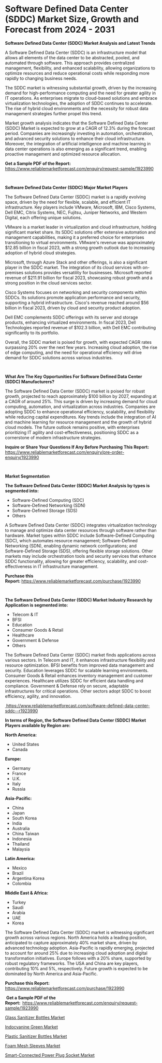 <p><h1>Software Defined Data Center (SDDC) Market Size, Growth and Forecast from 2024 - 2031</h1></p><p><strong>Software Defined Data Center (SDDC) Market Analysis and Latest Trends</strong></p>
<p><p>A Software Defined Data Center (SDDC) is an infrastructure model that allows all elements of the data center to be abstracted, pooled, and automated through software. This approach provides centralized management, flexibility, and enhanced scalability, allowing organizations to optimize resources and reduce operational costs while responding more rapidly to changing business needs. </p><p>The SDDC market is witnessing substantial growth, driven by the increasing demand for high-performance computing and the need for greater agility in IT operations. As enterprises migrate to cloud-based solutions and embrace virtualization technologies, the adoption of SDDC continues to accelerate. The rise of hybrid cloud environments and the necessity for robust data management strategies further propel this trend.</p><p>Market growth analysis indicates that the Software Defined Data Center (SDDC) Market is expected to grow at a CAGR of 12.3% during the forecast period. Companies are increasingly investing in automation, orchestration, and advanced security solutions to enhance their cloud infrastructure. Moreover, the integration of artificial intelligence and machine learning in data center operations is also emerging as a significant trend, enabling proactive management and optimized resource allocation.</p></p>
<p><strong>Get a Sample PDF of the Report:&nbsp;</strong> <a href="https://www.reliablemarketforecast.com/enquiry/request-sample/1923990?utm_campaign=1768&utm_medium=2&utm_source=Github&utm_content=ia&utm_term=24102024&utm_id=software-defined-data-center-sddc">https://www.reliablemarketforecast.com/enquiry/request-sample/1923990</a></p>
<p>&nbsp;</p>
<p><strong>Software Defined Data Center (SDDC) Major Market Players</strong></p>
<p><p>The Software Defined Data Center (SDDC) market is a rapidly evolving space, driven by the need for flexible, scalable, and efficient IT infrastructure. Key players include VMware, Microsoft, IBM, Cisco Systems, Dell EMC, Citrix Systems, NEC, Fujitsu, Juniper Networks, and Western Digital, each offering unique solutions.</p><p>VMware is a market leader in virtualization and cloud infrastructure, holding significant market share. Its SDDC solutions offer extensive automation and management capabilities, making it a preferred choice for enterprises transitioning to virtual environments. VMware's revenue was approximately $12.85 billion in fiscal 2023, with a strong growth outlook due to increasing adoption of hybrid cloud strategies.</p><p>Microsoft, through Azure Stack and other offerings, is also a significant player in the SDDC market. The integration of its cloud services with on-premises solutions provides versatility for businesses. Microsoft reported revenue of $211.91 billion for fiscal 2023, showcasing robust growth and a strong position in the cloud services sector.</p><p>Cisco Systems focuses on networking and security components within SDDCs. Its solutions promote application performance and security, supporting a hybrid infrastructure. Cisco's revenue reached around $56 billion in fiscal 2023, driven by cloud and security product adoption.</p><p>Dell EMC complements SDDC offerings with its server and storage products, enhancing virtualized environments. In fiscal 2023, Dell Technologies reported revenue of $102.3 billion, with Dell EMC contributing significantly to its portfolio.</p><p>Overall, the SDDC market is poised for growth, with expected CAGR rates surpassing 20% over the next few years. Increasing cloud adoption, the rise of edge computing, and the need for operational efficiency will drive demand for SDDC solutions across various industries.</p></p>
<p>&nbsp;</p>
<p><strong>What Are The Key Opportunities For Software Defined Data Center (SDDC) Manufacturers?</strong></p>
<p><p>The Software Defined Data Center (SDDC) market is poised for robust growth, projected to reach approximately $100 billion by 2027, expanding at a CAGR of around 25%. This surge is driven by increasing demand for cloud computing, automation, and virtualization across industries. Companies are adopting SDDC to enhance operational efficiency, scalability, and flexibility while reducing capital expenditures. Key trends include the integration of AI and machine learning for resource management and the growth of hybrid cloud models. The future outlook remains positive, with enterprises prioritizing IT agility and cost-effectiveness, positioning SDDC as a cornerstone of modern infrastructure strategies.</p></p>
<p><strong>Inquire or Share Your Questions If Any Before Purchasing This Report:</strong> <a href="https://www.reliablemarketforecast.com/enquiry/pre-order-enquiry/1923990?utm_campaign=1768&utm_medium=2&utm_source=Github&utm_content=ia&utm_term=24102024&utm_id=software-defined-data-center-sddc">https://www.reliablemarketforecast.com/enquiry/pre-order-enquiry/1923990</a></p>
<p>&nbsp;</p>
<p><strong>Market Segmentation</strong></p>
<p><strong>The Software Defined Data Center (SDDC) Market Analysis by types is segmented into:</strong></p>
<p><ul><li>Software-Defined Computing (SDC)</li><li>Software-Defined Networking (SDN)</li><li>Software-Defined Storage (SDS)</li><li>Others</li></ul></p>
<p><p>A Software Defined Data Center (SDDC) integrates virtualization technology to manage and optimize data center resources through software rather than hardware. Market types within SDDC include Software-Defined Computing (SDC), which automates resource management; Software-Defined Networking (SDN), enabling dynamic network configurations; and Software-Defined Storage (SDS), offering flexible storage solutions. Other markets may include orchestration tools and security services that enhance SDDC functionality, allowing for greater efficiency, scalability, and cost-effectiveness in IT infrastructure management.</p></p>
<p><strong>Purchase this Report:&nbsp;</strong><a href="https://www.reliablemarketforecast.com/purchase/1923990?utm_campaign=1768&utm_medium=2&utm_source=Github&utm_content=ia&utm_term=24102024&utm_id=software-defined-data-center-sddc">https://www.reliablemarketforecast.com/purchase/1923990</a></p>
<p>&nbsp;</p>
<p><strong>The Software Defined Data Center (SDDC) Market Industry Research by Application is segmented into:</strong></p>
<p><ul><li>Telecom & IT</li><li>BFSI</li><li>Education</li><li>Consumer Goods & Retail</li><li>Healthcare</li><li>Government & Defense</li><li>Others</li></ul></p>
<p><p>The Software Defined Data Center (SDDC) market finds applications across various sectors. In Telecom and IT, it enhances infrastructure flexibility and resource optimization. BFSI benefits from improved data management and security. Education leverages SDDC for scalable learning environments. Consumer Goods & Retail enhances inventory management and customer experiences. Healthcare utilizes SDDC for efficient data handling and compliance. Government & Defense rely on secure, adaptable infrastructures for critical operations. Other sectors adopt SDDC to boost efficiency, agility, and innovation.</p></p>
<p><a href="https://www.reliablemarketforecast.com/software-defined-data-center-sddc--r1923990?utm_campaign=1768&utm_medium=2&utm_source=Github&utm_content=ia&utm_term=24102024&utm_id=software-defined-data-center-sddc">&nbsp;https://www.reliablemarketforecast.com/software-defined-data-center-sddc--r1923990</a></p>
<p><strong>In terms of Region, the Software Defined Data Center (SDDC) Market Players available by Region are:</strong></p>
<p>
    <p> <strong> North America: </strong>
        <ul>
            <li>United States</li>
            <li>Canada</li>
        </ul>
        </p> 
    <p> <strong> Europe: </strong>
        <ul>
            <li>Germany</li>
            <li>France</li>
            <li>U.K.</li>
            <li>Italy</li>
            <li>Russia</li>
        </ul>
        </p> 
    <p> <strong> Asia-Pacific: </strong>
        <ul>
            <li>China</li>
            <li>Japan</li>
            <li>South Korea</li>
            <li>India</li>
            <li>Australia</li>
            <li>China Taiwan</li>
            <li>Indonesia</li>
            <li>Thailand</li>
            <li>Malaysia</li>
        </ul>
        </p> 
    <p> <strong> Latin America: </strong>
        <ul>
            <li>Mexico</li>
            <li>Brazil</li>
            <li>Argentina Korea</li>
            <li>Colombia</li>
        </ul>
        </p> 
    <p> <strong> Middle East & Africa: </strong>
        <ul>
            <li>Turkey</li>
            <li>Saudi</li>
            <li>Arabia</li>
            <li>UAE</li>
            <li>Korea</li>
        </ul>
    </p>
    </p>
<p><p>The Software Defined Data Center (SDDC) market is witnessing significant growth across various regions. North America holds a leading position, anticipated to capture approximately 40% market share, driven by advanced technology adoption. Asia-Pacific is rapidly emerging, projected to account for around 25% due to increasing cloud adoption and digital transformation initiatives. Europe follows with a 20% share, supported by robust regulatory frameworks. The USA and China are key players, contributing 10% and 5%, respectively. Future growth is expected to be dominated by North America and Asia-Pacific.</p></p>
<p><strong>Purchase this Report: </strong><a href="https://www.reliablemarketforecast.com/purchase/1923990?utm_campaign=1768&utm_medium=2&utm_source=Github&utm_content=ia&utm_term=24102024&utm_id=software-defined-data-center-sddc">https://www.reliablemarketforecast.com/purchase/1923990</a></p>
<p>&nbsp;<strong>Get a Sample PDF of the Report:&nbsp;&nbsp;</strong><a href="https://www.reliablemarketforecast.com/enquiry/request-sample/1923990?utm_campaign=1768&utm_medium=2&utm_source=Github&utm_content=ia&utm_term=24102024&utm_id=software-defined-data-center-sddc">https://www.reliablemarketforecast.com/enquiry/request-sample/1923990</a></p>
<p><strong></strong></p>
<p><p><a href="https://www.linkedin.com/pulse/glass-sanitizer-bottles-market-navigating-challenges-unlocking-vfgff?utm_campaign=1768&utm_medium=2&utm_source=Github&utm_content=ia&utm_term=24102024&utm_id=software-defined-data-center-sddc">Glass Sanitizer Bottles Market</a></p><p><a href="https://www.linkedin.com/pulse/emerging-technologies-reshaping-indocyanine-green-market-impact-65b6e?utm_campaign=1768&utm_medium=2&utm_source=Github&utm_content=ia&utm_term=24102024&utm_id=software-defined-data-center-sddc">Indocyanine Green Market</a></p><p><a href="https://www.linkedin.com/pulse/plastic-sanitizer-bottles-market-evolution-key-trends-regional-g3xdf?utm_campaign=1768&utm_medium=2&utm_source=Github&utm_content=ia&utm_term=24102024&utm_id=software-defined-data-center-sddc">Plastic Sanitizer Bottles Market</a></p><p><a href="https://www.linkedin.com/pulse/foam-mesh-sleeves-sector-surge-66-growth-roadmap-2031-growizr-tzoqf?utm_campaign=1768&utm_medium=2&utm_source=Github&utm_content=ia&utm_term=24102024&utm_id=software-defined-data-center-sddc">Foam Mesh Sleeves Market</a></p><p><a href="https://github.com/AdeaKodra585/Market-Research-Report-List-1/blob/main/smart-connected-power-plug-socket-market.md?utm_campaign=1768&utm_medium=2&utm_source=Github&utm_content=ia&utm_term=24102024&utm_id=software-defined-data-center-sddc">Smart-Connected Power Plug Socket Market</a></p></p>